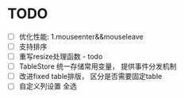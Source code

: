 # TODO
- [ ] 优化性能: 1.mouseenter&&mouseleave
- [ ] 支持排序
- [ ] 重写resize处理函数 - todo
- [ ] TableStore 统一存储常用变量， 提供事件分发机制
- [ ] 改进fixed table排版， 区分是否需要固定table
- [ ] 自定义列设置 全选
